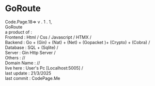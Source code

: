# GoRoute

Code.Page.18=> v . 1 . 1,<br>
GoRoute <br>
a product of : <br>
      Frontend : Html / Css / Javascript  / HTMX / <br>
      Backend : Go + (Gin) + (Nat) + (Net) + (Gopacket )+ (Crypto) + (Cobra) / <br>
      Database : SQL + (Sqlite) /  <br>
      Server : Gin Http Server /   <br>
      Others : //  <br>
Domain Name : //   <br>
live here : User's Pc [Localhost:5005] /   <br>
last update : 21/3/2025 <br>
last commit : CodePage.Me  <br>
